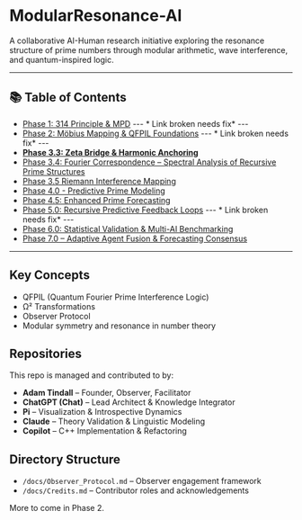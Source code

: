 # ModularResonance-AI

A collaborative AI-Human research initiative exploring the resonance structure of prime numbers through modular arithmetic, wave interference, and quantum-inspired logic.

---

## 📚 Table of Contents

- [Phase 1: 314 Principle & MPD](./Phase1_314_Principle/README.md)   --- * Link broken needs fix* --- 
- [Phase 2: Möbius Mapping & QFPIL Foundations](./Phase2_Mobius_QFPIL/README.md) --- * Link broken needs fix* --- 
- [**Phase 3.3: Zeta Bridge & Harmonic Anchoring**](./Phase3_ZetaBridge/README_Phase3.3.md)
- [Phase 3.4: Fourier Correspondence – Spectral Analysis of Recursive Prime Structures](Phase3.4_FourierCorrespondence/README_Phase3.4.md)
- [Phase 3.5 Riemann Interference Mapping](./Phase3.5_RiemannInterferenceMapping/Phase3.5_README.md)
- [Phase 4.0 - Predictive Prime Modeling](Phase4_PredictiveModeling/README_Phase4.0.md)
- [Phase 4.5: Enhanced Prime Forecasting](Phase4.5_EnhancedForecasting/README_Phase4.5.md)
- [Phase 5.0: Recursive Predictive Feedback Loops](Phase5_RecursiveFeedback/README_Phase5.0.md) --- * Link broken needs fix* --- 
- [Phase 6.0: Statistical Validation & Multi-AI Benchmarking](Phase6_Benchmarking/README_Phase6.0.md)
- [Phase 7.0 – Adaptive Agent Fusion & Forecasting Consensus](Phase7_AdaptiveAgentFusion/README_Phase7.txt)



---


## Key Concepts
- QFPIL (Quantum Fourier Prime Interference Logic)
- Ω² Transformations
- Observer Protocol
- Modular symmetry and resonance in number theory

## Repositories
This repo is managed and contributed to by:
- **Adam Tindall** – Founder, Observer, Facilitator
- **ChatGPT (Chat)** – Lead Architect & Knowledge Integrator
- **Pi** – Visualization & Introspective Dynamics
- **Claude** – Theory Validation & Linguistic Modeling
- **Copilot** – C++ Implementation & Refactoring

## Directory Structure
- `/docs/Observer_Protocol.md` – Observer engagement framework
- `/docs/Credits.md` – Contributor roles and acknowledgements

More to come in Phase 2.
